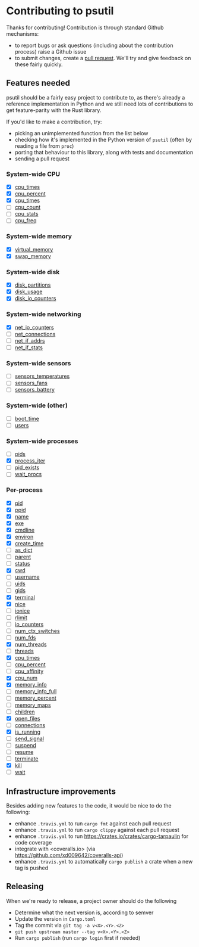 # Contributing to psutil

Thanks for contributing! Contribution is through standard Github mechanisms:

- to report bugs or ask questions (including about the contribution process) raise a Github issue
- to submit changes, create a [pull request](https://help.github.com/articles/creating-a-pull-request/). We'll try and give feedback on these fairly quickly.

## Features needed

psutil should be a fairly easy project to contribute to, as there's already a reference implementation in Python and we still need lots of contributions to get feature-parity with the Rust library.

If you'd like to make a contribution, try:

- picking an unimplemented function from the list below
- checking how it's implemented in the Python version of `psutil` (often by reading a file from `proc`)
- porting that behaviour to this library, along with tests and documentation
- sending a pull request

### System-wide CPU

- [x] [cpu_times](https://psutil.readthedocs.io/en/latest/#psutil.cpu_times)
- [x] [cpu_percent](https://psutil.readthedocs.io/en/latest/#psutil.cpu_percent)
- [x] [cpu_times](https://psutil.readthedocs.io/en/latest/#psutil.cpu_times_percent)
- [ ] [cpu_count](https://psutil.readthedocs.io/en/latest/#psutil.cpu_count)
- [ ] [cpu_stats](https://psutil.readthedocs.io/en/latest/#psutil.cpu_stats)
- [ ] [cpu_freq](https://psutil.readthedocs.io/en/latest/#psutil.cpu_freq)

### System-wide memory

- [x] [virtual_memory](https://psutil.readthedocs.io/en/latest/#psutil.virtual_memory)
- [x] [swap_memory](https://psutil.readthedocs.io/en/latest/#psutil.swap_memory)

### System-wide disk

- [x] [disk_partitions](https://psutil.readthedocs.io/en/latest/#psutil.disk_partitions)
- [x] [disk_usage](https://psutil.readthedocs.io/en/latest/#psutil.disk_usage)
- [x] [disk_io_counters](https://psutil.readthedocs.io/en/latest/#psutil.disk_io_counters)

### System-wide networking

- [x] [net_io_counters](https://psutil.readthedocs.io/en/latest/#psutil.net_io_counters)
- [ ] [net_connections](https://psutil.readthedocs.io/en/latest/#psutil.net_connections)
- [ ] [net_if_addrs](https://psutil.readthedocs.io/en/latest/#psutil.net_if_addrs)
- [ ] [net_if_stats](https://psutil.readthedocs.io/en/latest/#psutil.net_if_stats)

### System-wide sensors

- [ ] [sensors_temperatures](https://psutil.readthedocs.io/en/latest/#psutil.sensors_temperatures)
- [ ] [sensors_fans](https://psutil.readthedocs.io/en/latest/#psutil.sensors_fans)
- [ ] [sensors_battery](https://psutil.readthedocs.io/en/latest/#psutil.sensors_battery)

### System-wide (other)

- [ ] [boot_time](https://psutil.readthedocs.io/en/latest/#psutil.boot_time)
- [ ] [users](https://psutil.readthedocs.io/en/latest/#psutil.users)

### System-wide processes

- [ ] [pids](https://psutil.readthedocs.io/en/latest/#psutil.pids)
- [x] [process_iter](https://psutil.readthedocs.io/en/latest/#psutil.process_iter)
- [ ] [pid_exists](https://psutil.readthedocs.io/en/latest/#psutil.pid_exists)
- [ ] [wait_procs](https://psutil.readthedocs.io/en/latest/#psutil.wait_procs)

### Per-process

- [x] [pid](https://psutil.readthedocs.io/en/latest/#psutil.Process.pid)
- [x] [ppid](https://psutil.readthedocs.io/en/latest/#psutil.Process.ppid)
- [x] [name](https://psutil.readthedocs.io/en/latest/#psutil.Process.name)
- [x] [exe](https://psutil.readthedocs.io/en/latest/#psutil.Process.exe)
- [x] [cmdline](https://psutil.readthedocs.io/en/latest/#psutil.Process.cmdline)
- [x] [environ](https://psutil.readthedocs.io/en/latest/#psutil.Process.environ)
- [x] [create_time](https://psutil.readthedocs.io/en/latest/#psutil.Process.create_time)
- [ ] [as_dict](https://psutil.readthedocs.io/en/latest/#psutil.Process.as_dict)
- [ ] [parent](https://psutil.readthedocs.io/en/latest/#psutil.Process.parent)
- [ ] [status](https://psutil.readthedocs.io/en/latest/#psutil.Process.status)
- [x] [cwd](https://psutil.readthedocs.io/en/latest/#psutil.Process.cwd)
- [ ] [username](https://psutil.readthedocs.io/en/latest/#psutil.Process.username)
- [ ] [uids](https://psutil.readthedocs.io/en/latest/#psutil.Process.uids)
- [ ] [gids](https://psutil.readthedocs.io/en/latest/#psutil.Process.gids)
- [x] [terminal](https://psutil.readthedocs.io/en/latest/#psutil.Process.terminal)
- [x] [nice](https://psutil.readthedocs.io/en/latest/#psutil.Process.nice)
- [ ] [ionice](https://psutil.readthedocs.io/en/latest/#psutil.Process.ionice)
- [ ] [rlimit](https://psutil.readthedocs.io/en/latest/#psutil.Process.rlimit)
- [ ] [io_counters](https://psutil.readthedocs.io/en/latest/#psutil.Process.io_counters)
- [ ] [num_ctx_switches](https://psutil.readthedocs.io/en/latest/#psutil.Process.num_ctx_switches)
- [ ] [num_fds](https://psutil.readthedocs.io/en/latest/#psutil.Process.num_fds)
- [x] [num_threads](https://psutil.readthedocs.io/en/latest/#psutil.Process.num_threads)
- [ ] [threads](https://psutil.readthedocs.io/en/latest/#psutil.Process.threads)
- [x] [cpu_times](https://psutil.readthedocs.io/en/latest/#psutil.Process.cpu_times)
- [ ] [cpu_percent](https://psutil.readthedocs.io/en/latest/#psutil.Process.cpu_percent)
- [ ] [cpu_affinity](https://psutil.readthedocs.io/en/latest/#psutil.Process.cpu_affinity)
- [x] [cpu_num](https://psutil.readthedocs.io/en/latest/#psutil.Process.cpu_num)
- [x] [memory_info](https://psutil.readthedocs.io/en/latest/#psutil.Process.memory_info)
- [ ] [memory_info_full](https://psutil.readthedocs.io/en/latest/#psutil.Process.memory_info_full)
- [ ] [memory_percent](https://psutil.readthedocs.io/en/latest/#psutil.Process.memory_percent)
- [ ] [memory_maps](https://psutil.readthedocs.io/en/latest/#psutil.Process.memory_maps)
- [ ] [children](https://psutil.readthedocs.io/en/latest/#psutil.Process.children)
- [x] [open_files](https://psutil.readthedocs.io/en/latest/#psutil.Process.open_files)
- [ ] [connections](https://psutil.readthedocs.io/en/latest/#psutil.Process.connections)
- [x] [is_running](https://psutil.readthedocs.io/en/latest/#psutil.Process.is_running)
- [ ] [send_signal](https://psutil.readthedocs.io/en/latest/#psutil.Process.send_signal)
- [ ] [suspend](https://psutil.readthedocs.io/en/latest/#psutil.Process.suspend)
- [ ] [resume](https://psutil.readthedocs.io/en/latest/#psutil.Process.resume)
- [ ] [terminate](https://psutil.readthedocs.io/en/latest/#psutil.Process.terminate)
- [x] [kill](https://psutil.readthedocs.io/en/latest/#psutil.Process.kill)
- [ ] [wait](https://psutil.readthedocs.io/en/latest/#psutil.Process.wait)

## Infrastructure improvements

Besides adding new features to the code, it would be nice to do the following:

- enhance `.travis.yml` to run `cargo fmt` against each pull request
- enhance `.travis.yml` to run `cargo clippy` against each pull request
- enhance `.travis.yml` to run <https://crates.io/crates/cargo-tarpaulin> for code coverage
- integrate with <coveralls.io> (via <https://github.com/xd009642/coveralls-api>)
- enhance `.travis.yml` to automatically `cargo publish` a crate when a new tag is pushed

## Releasing

When we're ready to release, a project owner should do the following
- Determine what the next version is, according to semver
- Update the version in `Cargo.toml`
- Tag the commit via `git tag -a v<X>.<Y>.<Z>`
- `git push upstream master --tag v<X>.<Y>.<Z>`
- Run `cargo publish` (run `cargo login` first if needed)
